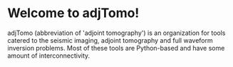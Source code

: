 # Welcome to adjTomo!

adjTomo (abbreviation of 'adjoint tomography') is an organization for tools catered to the seismic imaging, adjoint tomography and full waveform inversion problems. Most of these tools are Python-based and have some amount of interconnectivity.

